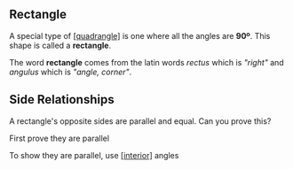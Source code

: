## Rectangle

A special type of [[quadrangle]]((qr,'Math/Geometry_1/Quadrangles/base/Main',#00756F)) is one where all the angles are **90º**. This shape is called a **rectangle**.

The word **rectangle** comes from the latin words _rectus_ which is _"right"_ and _angulus_ which is _"angle, corner"_.

## Side Relationships

A rectangle's opposite sides are parallel and equal. Can you prove this?

<hint>First prove they are parallel</hint>

<hint>To show they are parallel, use [[interior]]((qr,'Math/Geometry_1/AnglesAtIntersections/base/Interior',#00756F)) angles</hint>

<!-- Similar to how a [[triangle's]]((qr,'Math/Geometry_1/Triangles/base/AngleSum',#00756F)) angles always sum to 180º, a quadrangle's angles also always add to the same angle. -->

<!-- Can you prove what that angle is?

<hint>Try splitting the quadrangle into triangles</hint>

<hintLow>[Answer]
  Any quadrangle can be split into two triangles.

  ![](triangles.png)

  Each triangle has a total internal angle of 180º, and so the quadrangle is 360º.
</hintLow> -->